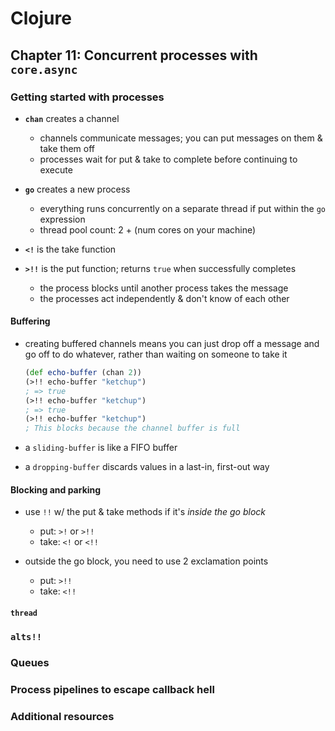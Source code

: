 # Clojure

## Chapter 11: Concurrent processes with `core.async`

### Getting started with processes

* __`chan`__ creates a channel
  - channels communicate messages; you can put messages on them & take them off
  - processes wait for put & take to complete before continuing to execute

* __`go`__ creates a new process
  - everything runs concurrently on a separate thread if put within the `go` expression
  - thread pool count: 2 + (num cores on your machine)

* __`<!`__ is the take function

* __`>!!`__ is the put function; returns `true` when successfully completes
  - the process blocks until another process takes the message
  - the processes act independently & don't know of each other

#### Buffering

* creating buffered channels means you can just drop off a message and go off to do whatever, rather than waiting on someone to take it
  ```clojure
  (def echo-buffer (chan 2))
  (>!! echo-buffer "ketchup")
  ; => true
  (>!! echo-buffer "ketchup")
  ; => true
  (>!! echo-buffer "ketchup")
  ; This blocks because the channel buffer is full
  ```

* a `sliding-buffer` is like a FIFO buffer

* a `dropping-buffer` discards values in a last-in, first-out way

#### Blocking and parking

* use `!!` w/ the put & take methods if it's _inside the go block_
  - put: `>!` or `>!!`
  - take: `<!` or `<!!`

* outside the go block, you need to use 2 exclamation points
  - put: `>!!`
  - take: `<!!`

#### `thread`

### `alts!!`

### Queues

### Process pipelines to escape callback hell

### Additional resources
